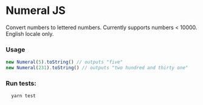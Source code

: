 # Numeral JS

Convert numbers to lettered numbers. Currently supports numbers < 10000. English locale only.

### Usage
```javascript
new Numeral(5).toString() // outputs "five"
new Numeral(231).toString() // outputs "two hundred and thirty one"
```

### Run tests:

```javascript
  yarn test
```
